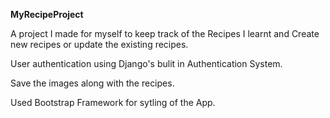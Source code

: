 **MyRecipeProject**

A project I made for myself to keep track of the Recipes I learnt and Create new recipes or update the existing recipes. 

User authentication using Django's bulit in Authentication System.

Save the images along with the recipes.

Used Bootstrap Framework for sytling of the App.



